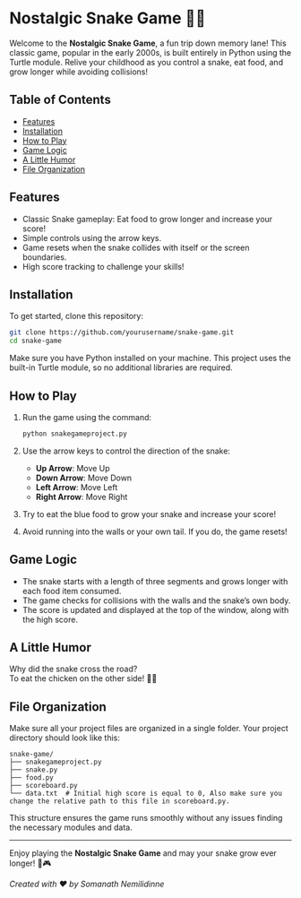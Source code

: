 # Nostalgic Snake Game 🐍✨

Welcome to the **Nostalgic Snake Game**, a fun trip down memory lane! This classic game, popular in the early 2000s, is built entirely in Python using the Turtle module. Relive your childhood as you control a snake, eat food, and grow longer while avoiding collisions!

## Table of Contents

- [Features](#features)
- [Installation](#installation)
- [How to Play](#how-to-play)
- [Game Logic](#game-logic)
- [A Little Humor](#a-little-humor)
- [File Organization](#file-organization)

## Features

- Classic Snake gameplay: Eat food to grow longer and increase your score!
- Simple controls using the arrow keys.
- Game resets when the snake collides with itself or the screen boundaries.
- High score tracking to challenge your skills!

## Installation

To get started, clone this repository:

```bash
git clone https://github.com/yourusername/snake-game.git
cd snake-game
```

Make sure you have Python installed on your machine. This project uses the built-in Turtle module, so no additional libraries are required.

## How to Play

1. Run the game using the command:

   ```bash
   python snakegameproject.py
   ```

2. Use the arrow keys to control the direction of the snake:
   - **Up Arrow**: Move Up
   - **Down Arrow**: Move Down
   - **Left Arrow**: Move Left
   - **Right Arrow**: Move Right

3. Try to eat the blue food to grow your snake and increase your score!
4. Avoid running into the walls or your own tail. If you do, the game resets!

## Game Logic

- The snake starts with a length of three segments and grows longer with each food item consumed.
- The game checks for collisions with the walls and the snake’s own body.
- The score is updated and displayed at the top of the window, along with the high score.

## A Little Humor

Why did the snake cross the road?  
To eat the chicken on the other side! 🐍😂

## File Organization

Make sure all your project files are organized in a single folder. Your project directory should look like this:

```
snake-game/
├── snakegameproject.py
├── snake.py
├── food.py
├── scoreboard.py
└── data.txt  # Initial high score is equal to 0, Also make sure you change the relative path to this file in scoreboard.py.
```

This structure ensures the game runs smoothly without any issues finding the necessary modules and data.


---

Enjoy playing the **Nostalgic Snake Game** and may your snake grow ever longer! 🐍🎮


*Created with ❤️ by Somanath Nemilidinne*
